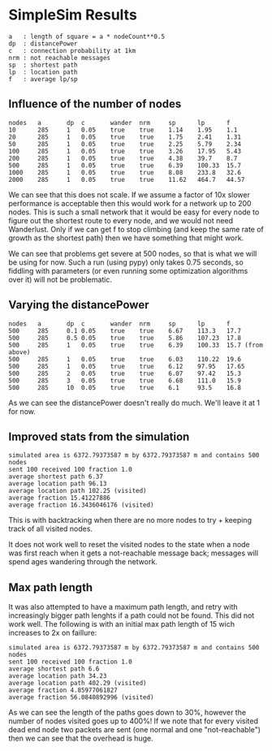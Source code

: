 # SimpleSim Results

```
a   : length of square = a * nodeCount**0.5
dp  : distancePower
c   : connection probability at 1km
nrm : not reachable messages
sp  : shortest path
lp  : location path
f   : average lp/sp
```

## Influence of the number of nodes

```
nodes   a       dp  c       wander  nrm     sp      lp      f
10      285     1   0.05    true    true    1.14    1.95    1.1
20      285     1   0.05    true    true    1.75    2.41    1.31
50      285     1   0.05    true    true    2.25    5.79    2.34
100     285     1   0.05    true    true    3.26    17.95   5.43
200     285     1   0.05    true    true    4.38    39.7    8.7
500     285     1   0.05    true    true    6.39    100.33  15.7
1000    285     1   0.05    true    true    8.08    233.8   32.6
2000    285     1   0.05    true    true    11.62   464.7   44.57
```

We can see that this does not scale. If we assume a factor of 10x slower performance is
acceptable then this would work for a network up to 200 nodes. This is such a small
network that it would be easy for every node to figure out the shortest route
to every node, and we would not need Wanderlust. Only if we can get f to stop
climbing (and keep the same rate of growth as the shortest path) then we have
something that might work.

We can see that problems get severe at 500 nodes, so that is what we will be using
for now. Such a run (using pypy) only takes 0.75 seconds, so fiddling with
parameters (or even running some optimization algorithms over it) will not be problematic.

## Varying the distancePower

```
nodes   a       dp  c       wander  nrm     sp      lp      f
500     285     0.1 0.05    true    true    6.67    113.3   17.7
500     285     0.5 0.05    true    true    5.86    107.23  17.8
500     285     1   0.05    true    true    6.39    100.33  15.7 (from above)
500     285     1   0.05    true    true    6.03    110.22  19.6
500     285     1   0.05    true    true    6.12    97.95   17.65
500     285     2   0.05    true    true    6.07    97.42   15.3
500     285     3   0.05    true    true    6.68    111.0   15.9
500     285     10  0.05    true    true    6.1     93.5    16.8
```

As we can see the distancePower doesn't really do much. We'll leave it at 1 for now.

## Improved stats from the simulation

```
simulated area is 6372.79373587 m by 6372.79373587 m and contains 500 nodes
sent 100 received 100 fraction 1.0
average shortest path 6.37
average location path 96.13
average location path 102.25 (visited)
average fraction 15.41227886
average fraction 16.3436046176 (visited)
```

This is with backtracking when there are no more nodes to try + keeping track of all visited nodes.

It does not work well to reset the visited nodes to the state when a
node was first reach when it gets a not-reachable message back; messages
will spend ages wandering through the network.

## Max path length

It was also attempted to have a maximum path length, and retry with
increasingly bigger path lenghts if a path could not be found. This did
not work well. The following is with an initial max path length of 15
wich increases to 2x on faillure:

```
simulated area is 6372.79373587 m by 6372.79373587 m and contains 500 nodes
sent 100 received 100 fraction 1.0
average shortest path 6.6
average location path 34.23
average location path 402.29 (visited)
average fraction 4.85977061827
average fraction 56.0840892996 (visited)
```

As we can see the length of the paths goes down to 30%, however the
number of nodes visited goes up to 400%! If we note that for
every visited dead end node two packets are sent (one normal and one
"not-reachable") then we can see that the overhead is huge.

